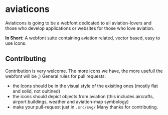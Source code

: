 # aviaticons

Aviaticons is going to be a webfont dedicated to all aviation-lovers and those who develop applications or websites for those who love aviation.

**In Short:** A webfont suite containing aviation related, vector based, easy to use icons. 

## Contributing
Contribution is very welcome. The more icons we have, the more usefull the webfont will be ;)
General rules for pull requests:
* the Icons should be in the visual style of the exisiting ones (mostly flat and solid, not oultined)
* the icons should depict objects from aviation (this includes aircrafts, airport buildings, weather and aviation-map symbology)
* make your pull-request just in `.src/svg/`
Many thanks for contributing.

